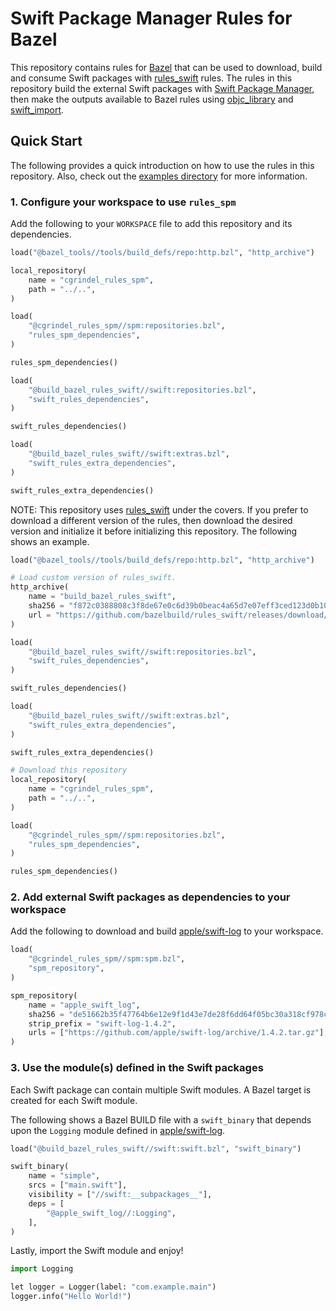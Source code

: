 # Swift Package Manager Rules for Bazel

This repository contains rules for [Bazel](https://bazel.build/) that can be used to download, build
and consume Swift packages with [rules_swift](https://github.com/bazelbuild/rules_swift) rules.  The
rules in this repository build the external Swift packages with [Swift Package
Manager](https://swift.org/package-manager/), then make the outputs available to Bazel rules using
[objc_library](https://docs.bazel.build/versions/main/be/objective-c.html#objc_library) and
[swift_import](https://github.com/bazelbuild/rules_swift/blob/master/doc/rules.md#swift_import).


## Quick Start

The following provides a quick introduction on how to use the rules in this repository. Also, check
out the [examples directory](examples/) for more information.


### 1. Configure your workspace to use `rules_spm`

Add the following to your `WORKSPACE` file to add this repository and its dependencies.

```python
load("@bazel_tools//tools/build_defs/repo:http.bzl", "http_archive")

local_repository(
    name = "cgrindel_rules_spm",
    path = "../..",
)

load(
    "@cgrindel_rules_spm//spm:repositories.bzl",
    "rules_spm_dependencies",
)

rules_spm_dependencies()

load(
    "@build_bazel_rules_swift//swift:repositories.bzl",
    "swift_rules_dependencies",
)

swift_rules_dependencies()

load(
    "@build_bazel_rules_swift//swift:extras.bzl",
    "swift_rules_extra_dependencies",
)

swift_rules_extra_dependencies()
```

NOTE: This repository uses [rules_swift](https://github.com/bazelbuild/rules_swift) under the
covers. If you prefer to download a different version of the rules, then download the desired
version and initialize it before initializing this repository. The following shows an example.

```python
load("@bazel_tools//tools/build_defs/repo:http.bzl", "http_archive")

# Load custom version of rules_swift.
http_archive(
    name = "build_bazel_rules_swift",
    sha256 = "f872c0388808c3f8de67e0c6d39b0beac4a65d7e07eff3ced123d0b102046fb6",
    url = "https://github.com/bazelbuild/rules_swift/releases/download/0.23.0/rules_swift.0.23.0.tar.gz",
)

load(
    "@build_bazel_rules_swift//swift:repositories.bzl",
    "swift_rules_dependencies",
)

swift_rules_dependencies()

load(
    "@build_bazel_rules_swift//swift:extras.bzl",
    "swift_rules_extra_dependencies",
)

swift_rules_extra_dependencies()

# Download this repository 
local_repository(
    name = "cgrindel_rules_spm",
    path = "../..",
)

load(
    "@cgrindel_rules_spm//spm:repositories.bzl",
    "rules_spm_dependencies",
)

rules_spm_dependencies()
```

### 2. Add external Swift packages as dependencies to your workspace

Add the following to download and build [apple/swift-log](https://github.com/apple/swift-log) to
your workspace.

```python
load(
    "@cgrindel_rules_spm//spm:spm.bzl",
    "spm_repository",
)

spm_repository(
    name = "apple_swift_log",
    sha256 = "de51662b35f47764b6e12e9f1d43e7de28f6dd64f05bc30a318cf978cf3bc473",
    strip_prefix = "swift-log-1.4.2",
    urls = ["https://github.com/apple/swift-log/archive/1.4.2.tar.gz"],
)
```


### 3. Use the module(s) defined in the Swift packages

Each Swift package can contain multiple Swift modules. A Bazel target is created for each Swift
module.

The following shows a Bazel BUILD file with a `swift_binary` that depends upon the `Logging` module
defined in [apple/swift-log](https://github.com/apple/swift-log).

```python
load("@build_bazel_rules_swift//swift:swift.bzl", "swift_binary")

swift_binary(
    name = "simple",
    srcs = ["main.swift"],
    visibility = ["//swift:__subpackages__"],
    deps = [
        "@apple_swift_log//:Logging",
    ],
)
```

Lastly, import the Swift module and enjoy!

```python
import Logging

let logger = Logger(label: "com.example.main")
logger.info("Hello World!")
```


